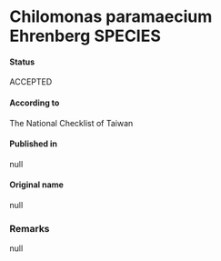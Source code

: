 Chilomonas paramaecium Ehrenberg SPECIES
=======

#### Status
ACCEPTED

#### According to
The National Checklist of Taiwan

#### Published in
null

#### Original name
null

### Remarks
null